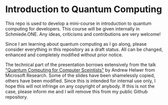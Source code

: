 # Introduction to Quantum Computing

This repo is used to develop a mini-course in introduction to quantum computing
for developers. This course will be given internally in Schmiede.ONE. Any 
ideas, criticisms and contributions are very welcome!

Since I am learning about quantum computing as I go along, please consider 
everything in this repository as a draft status. All can be changed, enhanced 
and completely modified without prior notice.

The technical part of the presentation borrows extensively from the talk 
["Quantum Computing for Computer 
Sceintists"](https://www.youtube.com/watch?v=F_Riqjdh2oM) by Andrew Helwer from 
Microsoft Research. Some of the slides have been shamelessly copied, others 
have been modified. Since this is intended for internal use only, I hope this 
will not infringe on any copyright of anybody. If this is not the case, please 
inform me and I will remove this from my public Github repository.
